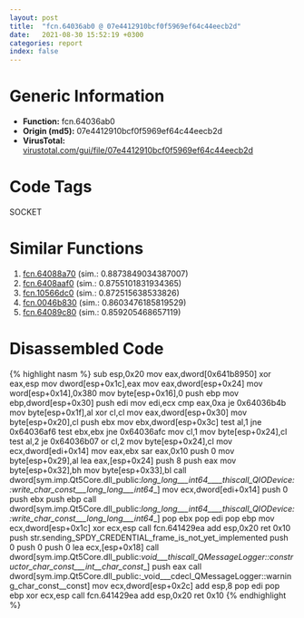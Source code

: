 ```yaml
---
layout: post
title:  "fcn.64036ab0 @ 07e4412910bcf0f5969ef64c44eecb2d"
date:   2021-08-30 15:52:19 +0300
categories: report
index: false
---
```


# Generic Information
- **Function:** fcn.64036ab0
- **Origin (md5):** 07e4412910bcf0f5969ef64c44eecb2d
- **VirusTotal:** [virustotal.com/gui/file/07e4412910bcf0f5969ef64c44eecb2d][virustotal_ref]

# Code Tags
<span class="tag" id="SOCKET">SOCKET</span>


# Similar Functions

1. [fcn.64088a70][similar_1_ref] (sim.: 0.8873849034387007)
2. [fcn.6408aaf0][similar_2_ref] (sim.: 0.8755101831934365)
3. [fcn.10566dc0][similar_3_ref] (sim.: 0.872515638533826)
4. [fcn.0046b830][similar_4_ref] (sim.: 0.8603476185819529)
5. [fcn.64089c80][similar_5_ref] (sim.: 0.859205468657119)


# Disassembled Code

{% highlight nasm %}
sub esp,0x20
mov eax,dword[0x641b8950]
xor eax,esp
mov dword[esp+0x1c],eax
mov eax,dword[esp+0x24]
mov word[esp+0x14],0x380
mov byte[esp+0x16],0
push ebp
mov ebp,dword[esp+0x30]
push edi
mov edi,ecx
cmp eax,0xa
je 0x64036b4b
mov byte[esp+0x1f],al
xor cl,cl
mov eax,dword[esp+0x30]
mov byte[esp+0x20],cl
push ebx
mov ebx,dword[esp+0x3c]
test al,1
jne 0x64036af6
test ebx,ebx
jne 0x64036afc
mov cl,1
mov byte[esp+0x24],cl
test al,2
je 0x64036b07
or cl,2
mov byte[esp+0x24],cl
mov ecx,dword[edi+0x14]
mov eax,ebx
sar eax,0x10
push 0
mov byte[esp+0x29],al
lea eax,[esp+0x24]
push 8
push eax
mov byte[esp+0x32],bh
mov byte[esp+0x33],bl
call dword[sym.imp.Qt5Core.dll_public:_long_long___int64____thiscall_QIODevice::write_char_const___long_long___int64__]
mov ecx,dword[edi+0x14]
push 0
push ebx
push ebp
call dword[sym.imp.Qt5Core.dll_public:_long_long___int64____thiscall_QIODevice::write_char_const___long_long___int64__]
pop ebx
pop edi
pop ebp
mov ecx,dword[esp+0x1c]
xor ecx,esp
call fcn.641429ea
add esp,0x20
ret 0x10
push str.sending_SPDY_CREDENTIAL_frame_is_not_yet_implemented
push 0
push 0
push 0
lea ecx,[esp+0x18]
call dword[sym.imp.Qt5Core.dll_public:_void___thiscall_QMessageLogger::constructor_char_const___int__char_const__]
push eax
call dword[sym.imp.Qt5Core.dll_public:_void___cdecl_QMessageLogger::warning_char_const__const]
mov ecx,dword[esp+0x2c]
add esp,8
pop edi
pop ebp
xor ecx,esp
call fcn.641429ea
add esp,0x20
ret 0x10
{% endhighlight %}


[similar_1_ref]: /report/fcn.64088a70@07e4412910bcf0f5969ef64c44eecb2d
[similar_2_ref]: /report/fcn.6408aaf0@07e4412910bcf0f5969ef64c44eecb2d
[similar_3_ref]: /report/fcn.10566dc0@2585b133c2e70968905cce13b1fc2654
[similar_4_ref]: /report/fcn.0046b830@4fe6510221c33bf023f6abed461fc13f
[similar_5_ref]: /report/fcn.64089c80@07e4412910bcf0f5969ef64c44eecb2d
[virustotal_ref]: https://www.virustotal.com/gui/file/07e4412910bcf0f5969ef64c44eecb2d
